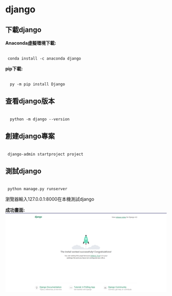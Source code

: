 # django

 下載django
 ---------
 __Anaconda虛擬環境下載:__
 ```shell

  conda install -c anaconda django

 ```
 __pip下載:__

 ```shell
    
   py -m pip install Django

 ```
 查看django版本
 -------------
 ```shell 

   python -m django --version 

 ```
 創建django專案
 -------------
 ```shell

  django-admin startproject project

 ```
 測試django
 ---
```shell
 
 python manage.py runserver

```
瀏覽器輸入127.0.0.1:8000在本機測試django

__成功畫面:__
![django](images/django.png)



